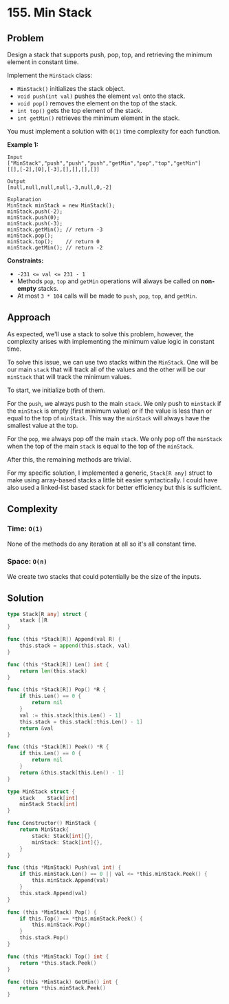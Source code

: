 # 155. Min Stack

## Problem

Design a stack that supports push, pop, top, and retrieving the minimum element in constant time.

Implement the `MinStack` class:

- `MinStack()` initializes the stack object.
- `void push(int val)` pushes the element `val` onto the stack.
- `void pop()` removes the element on the top of the stack.
- `int top()` gets the top element of the stack.
- `int getMin()` retrieves the minimum element in the stack.

You must implement a solution with `O(1)` time complexity for each function.

**Example 1:**

```
Input
["MinStack","push","push","push","getMin","pop","top","getMin"]
[[],[-2],[0],[-3],[],[],[],[]]

Output
[null,null,null,null,-3,null,0,-2]

Explanation
MinStack minStack = new MinStack();
minStack.push(-2);
minStack.push(0);
minStack.push(-3);
minStack.getMin(); // return -3
minStack.pop();
minStack.top();    // return 0
minStack.getMin(); // return -2

```

**Constraints:**

- `-231 <= val <= 231 - 1`
- Methods `pop`, `top` and `getMin` operations will always be called on **non-empty** stacks.
- At most `3 * 104` calls will be made to `push`, `pop`, `top`, and `getMin`.

## Approach
As expected, we'll use a stack to solve this problem, however, the complexity arises with implementing the minimum value logic in constant time.

To solve this issue, we can use two stacks within the `MinStack`. One will be our main `stack` that will track all of the values and the other will be our `minStack` that will track the minimum values.

To start, we initialize both of them. 

For the `push`, we always push to the main `stack`. We only push to `minStack` if the `minStack` is empty (first minimum value) or if the value is less than or equal to the top of `minStack`. This way the `minStack` will always have the smallest value at the top.

For the `pop`, we always pop off the main `stack`. We only pop off the `minStack` when the top of the main `stack` is equal to the top of the `minStack`.

After this, the remaining methods are trivial.

For my specific solution, I implemented a generic, `Stack[R any]` struct to make using array-based stacks a little bit easier syntactically. I could have also used a linked-list based stack for better efficiency but this is sufficient.

## Complexity
### Time: `O(1)`
None of the methods do any iteration at all so it's all constant time.

### Space: `O(n)`
We create two stacks that could potentially be the size of the inputs.

## Solution

```go
type Stack[R any] struct {
	stack []R
}

func (this *Stack[R]) Append(val R) {
	this.stack = append(this.stack, val)
}

func (this *Stack[R]) Len() int {
	return len(this.stack)
}

func (this *Stack[R]) Pop() *R {
	if this.Len() == 0 {
		return nil
	}
	val := this.stack[this.Len() - 1]
	this.stack = this.stack[:this.Len() - 1]
	return &val
}

func (this *Stack[R]) Peek() *R {
	if this.Len() == 0 {
		return nil
	}
	return &this.stack[this.Len() - 1]
}

type MinStack struct {
	stack    Stack[int] 
	minStack Stack[int] 
}

func Constructor() MinStack {
	return MinStack{
		stack: Stack[int]{},
		minStack: Stack[int]{},
	}
}

func (this *MinStack) Push(val int) {
	if this.minStack.Len() == 0 || val <= *this.minStack.Peek() {
		this.minStack.Append(val)
	}
	this.stack.Append(val)
}

func (this *MinStack) Pop() {
	if this.Top() == *this.minStack.Peek() {
		this.minStack.Pop()
	}
	this.stack.Pop()
}

func (this *MinStack) Top() int {
	return *this.stack.Peek() 
}

func (this *MinStack) GetMin() int {
	return *this.minStack.Peek() 
}

```
